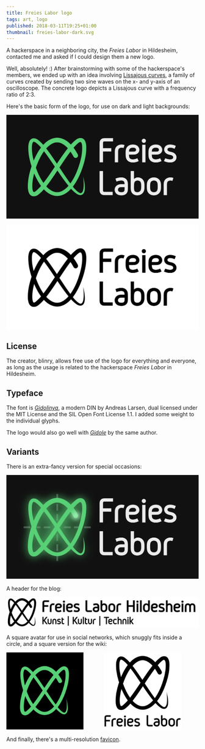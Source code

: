 ```yaml
---
title: Freies Labor logo
tags: art, logo
published: 2018-03-11T19:25+01:00
thumbnail: freies-labor-dark.svg
---
```


A hackerspace in a neighboring city, the *Freies Labor* in Hildesheim, contacted me and asked if I could design them a new logo.

Well, absolutely! :) After brainstorming with some of the hackerspace's members, we ended up with an idea involving [Lissajous curves](https://en.wikipedia.org/wiki/Lissajous_curve), a family of curves created by sending two sine waves on the x- and y-axis of an oscilloscope. The concrete logo depicts a Lissajous curve with a frequency ratio of 2:3.

Here's the basic form of the logo, for use on dark and light backgrounds:

[![Freies Labor logo: dark version](freies-labor-dark.svg)](freies-labor-dark.svg)

[![Freies Labor logo: light version](freies-labor-light.svg)](freies-labor-light.svg)

## License

The creator, blinry, allows free use of the logo for everything and everyone, as long as the usage is related to the hackerspace *Freies Labor* in Hildesheim.

## Typeface

The font is [*Gidolinya*](http://www.1001fonts.com/gidolinya-font.html), a modern DIN by Andreas Larsen, dual licensed under the MIT License and the SIL Open Font License 1.1. I added some weight to the individual glyphs.

The logo would also go well with [*Gidole*](http://www.1001fonts.com/gidole-font.html) by the same author.

## Variants

There is an extra-fancy version for special occasions:

[![Freies Labor logo: glowing version](freies-labor-glow.svg)](freies-labor-glow.svg)

A header for the blog:

[![Freies Labor logo: header version](freies-labor-header.svg)](freies-labor-header.svg)

A square avatar for use in social networks, which snuggly fits inside a circle, and a square version for the wiki:

<a href="freies-labor-avatar.svg"><img src="freies-labor-avatar.svg" title="Freies Labor logo: avatar version" style="display: inline; width: 40%; margin-right: 10%;"></a>
<a href="freies-labor-wiki.svg"><img src="freies-labor-wiki.svg" title="Freies Labor logo: wiki version" style="display: inline; width: 40%"></a>

And finally, there's a multi-resolution [favicon](favicon.ico).
